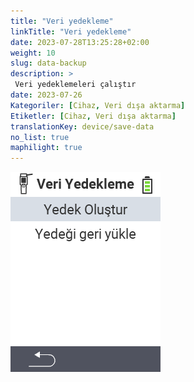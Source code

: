 ```yaml
---
title: "Veri yedekleme"
linkTitle: "Veri yedekleme"
date: 2023-07-28T13:25:28+02:00
weight: 10
slug: data-backup
description: >
 Veri yedeklemeleri çalıştır
date: 2023-07-26
Kategoriler: [Cihaz, Veri dışa aktarma]
Etiketler: [Cihaz, Veri dışa aktarma]
translationKey: device/save-data
no_list: true
maphilight: true
---
```

<img src="backup.png" alt="VitalControl Veri yönetimi" title="Veri yönetimi" usemap="#workmap" class="maphilight" />

<map name="workmap">
  <area shape="rect" coords="2,40,238,80" alt="Yedek oluştur" title="Yedek oluşturma talimatlarını burada bulabilirsiniz&#10;Fare tıklaması: belgeleri aç" href="/tr/docs/backup/backup/">

  <area shape="rect" coords="2,80,238,120" alt="Yedeği geri yükle" title="Yedeği geri yükleme talimatlarını burada bulabilirsiniz&#10;Fare tıklaması: belgeleri aç" href="/tr/docs/backup/restore/">

  <area shape="rect" coords="2,282,120,319" alt="Geri" title="Bir seviye geri git&#10;Fare tıklaması: belgeleri aç" href="/tr/docs/device/data-management/">
</map>
